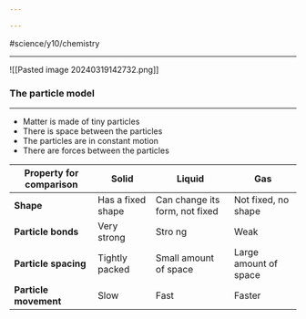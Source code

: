 ```yaml
---

---
```

#science/y10/chemistry

---
![[Pasted image 20240319142732.png]]


### The particle model
---
- Matter is made of tiny particles
- There is space between the particles
- The particles are in constant motion
- There are forces between the particles

| Property for comparison | Solid             | Liquid                         | Gas                   |
| ----------------------- | ----------------- | ------------------------------ | --------------------- |
| **Shape**               | Has a fixed shape | Can change its form, not fixed | Not fixed, no shape   |
| **Particle bonds**      | Very strong       | Stro ng                        | Weak                  |
| **Particle spacing**    | Tightly packed    | Small amount of space          | Large amount of space |
| **Particle movement**   | Slow              | Fast                           | Faster                |

